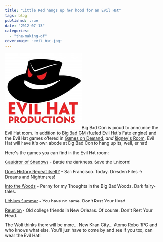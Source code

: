 ```yaml
---
title: "Little Red hangs up her hood for an Evil Hat"
tags: blog
published: true
date: "2012-07-13"
categories: 
  - "the-making-of"
coverImage: "evil_hat.jpg"
---
```


[![](/images/evil_hat.jpg "evil_hat")](http://www.bigbadcon.com/wp-content/uploads/2012/07/evil_hat.jpg)Big Bad Con is proud to announce the Evil Hat room. In addition to [Big Bad GM](http://www.bigbadcon.com/big-bad-gm-who-is-the-baddest-gm-in-the-land/ "Big Bad GM – Who is the Biggest, Baddest GM in the Land?") (fueled Evil Hat's Fate engine) and the Evil Hat games offered in [Games on Demand](http://www.bigbadcon.com/events/games-on-demand/ "Games on Demand"), _and_ [Rigney's Room](http://www.bigbadcon.com/rigneys-room/ "Rigney’s Room"), Evil Hat will have it's own abode at Big Bad Con to hang up its, well, er hat!

Here's the games you can find in the Evil Hat room:

[Cauldron of Shadows](http://www.bigbadcon.com/events/cauldron-of-shadows/ "Cauldron of Shadows") - Battle the darkness. Save the Unicorn!

[Does History Repeat itself?](http://www.bigbadcon.com/events/does-history-repeat-itself/ "Does History Repeat Itself?") - San Francisco. Today. Dresden Files -> Dreams and Nightmares!

[Into the Woods](http://www.bigbadcon.com/events/into-the-woods-5/ "Into the Woods") - Penny for my Thoughts in the Big Bad Woods. Dark fairy-tales.

[Lithium Summer](http://www.bigbadcon.com/events/lithium-summer/ "Lithium Summer") - You have no name. Don't Rest Your Head.

[Reunion](http://www.bigbadcon.com/events/reunion/ "Reunion") - Old college friends in New Orleans. Of course. Don't Rest Your Head.

The Wolf thinks there will be more... New Khan City... Atomo Robo RPG and who knows what else. You'll just have to come by and see if you too, can wear the Evil Hat!
